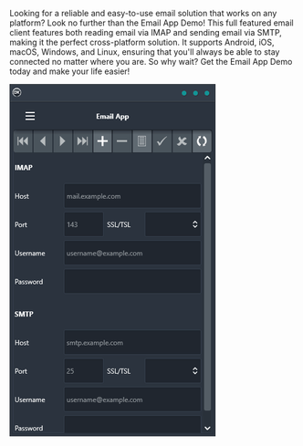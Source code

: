Looking for a reliable and easy-to-use email solution that works on any platform? Look no further than the Email App Demo! This full featured email client features both reading email via IMAP and sending email via SMTP, making it the perfect cross-platform solution. It supports Android, iOS, macOS, Windows, and Linux, ensuring that you'll always be able to stay connected no matter where you are. So why wait? Get the Email App Demo today and make your life easier!

![screenshot](screenshot.gif)
